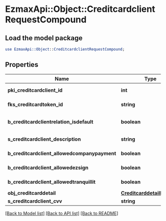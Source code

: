 # EzmaxApi::Object::CreditcardclientRequestCompound

## Load the model package
```perl
use EzmaxApi::Object::CreditcardclientRequestCompound;
```

## Properties
Name | Type | Description | Notes
------------ | ------------- | ------------- | -------------
**pki_creditcardclient_id** | **int** | The unique ID of the Creditcardclient | [optional] 
**fks_creditcardtoken_id** | **string** | The creditcard token identifier | [optional] 
**b_creditcardclientrelation_isdefault** | **boolean** | Whether if it&#39;s the creditcardclient is the default one | 
**s_creditcardclient_description** | **string** | The description of the Creditcardclient | 
**b_creditcardclient_allowedcompanypayment** | **boolean** | Whether if it&#39;s an allowedagencypayment | 
**b_creditcardclient_allowedezsign** | **boolean** | Whether if it&#39;s an allowedroyallepageprotection | 
**b_creditcardclient_allowedtranquillit** | **boolean** | Whether if it&#39;s an allowedtranquillit | 
**obj_creditcarddetail** | [**CreditcarddetailRequest**](CreditcarddetailRequest.md) |  | 
**s_creditcardclient_cvv** | **string** | The creditcard card CVV | 

[[Back to Model list]](../README.md#documentation-for-models) [[Back to API list]](../README.md#documentation-for-api-endpoints) [[Back to README]](../README.md)


